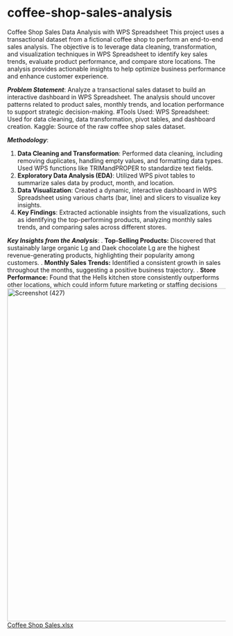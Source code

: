 
# coffee-shop-sales-analysis
Coffee Shop Sales Data Analysis with WPS Spreadsheet
This project uses a transactional dataset from a fictional coffee shop to perform an end-to-end sales analysis. The objective is to leverage data cleaning, transformation, and visualization techniques in WPS Spreadsheet to identify key sales trends, evaluate product performance, and compare store locations. The analysis provides actionable insights to help optimize business performance and enhance customer experience.

***Problem Statement***:
Analyze a transactional sales dataset to build an interactive dashboard in WPS Spreadsheet. The analysis should uncover patterns related to product sales, monthly trends, and location performance to support strategic decision-making.
#Tools Used:
WPS Spreadsheet: Used for data cleaning, data transformation, pivot tables, and dashboard creation.
Kaggle: Source of the raw coffee shop sales dataset. 

***Methodology***: 
1. **Data Cleaning and Transformation**: Performed data cleaning, including removing duplicates, handling empty values, and formatting data types. Used WPS functions like TRIMandPROPER to standardize text fields.
2. **Exploratory Data Analysis (EDA)**: Utilized WPS pivot tables to summarize sales data by product, month, and location.
3. **Data Visualization**: Created a dynamic, interactive dashboard in WPS Spreadsheet using various charts (bar, line) and slicers to visualize key insights.
4. **Key Findings**: Extracted actionable insights from the visualizations, such as identifying the top-performing products, analyzing monthly sales trends, and comparing sales across different stores.

***Key Insights from the Analysis***:
. **Top-Selling Products:** Discovered that sustainably large organic Lg  and Daek chocolate Lg are the highest revenue-generating products, highlighting their popularity among customers.
. **Monthly Sales Trends:** Identified a consistent growth in sales throughout the months, suggesting a positive business trajectory.
. **Store Performance:** Found that the Hells kitchen store consistently outperforms other locations, which could inform future marketing or staffing decisions
<img width="1366" height="768" alt="Screenshot (427)" src="https://github.com/user-attachments/assets/3e1510af-d3e1-4bdb-9890-6dc9320fa4ea" />
[Coffee Shop Sales.xlsx](https://github.com/user-attachments/files/23089944/Coffee.Shop.Sales.xlsx)

